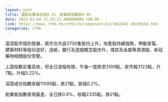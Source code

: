 ```yaml
---
layout: post
title: 滬股反覆高收逾0.2%　創業板指數跌0.9%
date: 2023-01-04 15:24:23.000000000 +08:00
link: https://news.rthk.hk/rthk/ch/component/k2/1682481-20230104.htm
categories: rthk
---
```


滬深股市個別發展，兩市合共逾2700隻股份上升。地產股持續強勢，帶動家電、建築材料等股份造好，造紙、銀行及遊戲概念股亦升，煤炭及金屬等資源股、新冠藥物相關股份受壓。

上證指數反覆高收，但全日波幅有限，午後一度跌至3109點，收市報3123點，升7點，升幅0.22%。

深證成份指數收報11095點，跌21點，跌幅0.2%。

創業板指數表現最差，全日跌0.9%，收報2335點，跌21點。
